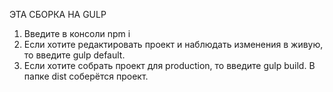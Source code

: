 ЭТА СБОРКА НА GULP

1. Введите в консоли npm i
2. Если хотите редактировать проект и наблюдать изменения в живую, то введите gulp default.
3. Если хотите собрать проект для production, то введите gulp build. В папке dist соберётся проект.